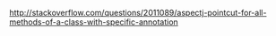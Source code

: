http://stackoverflow.com/questions/2011089/aspectj-pointcut-for-all-methods-of-a-class-with-specific-annotation


